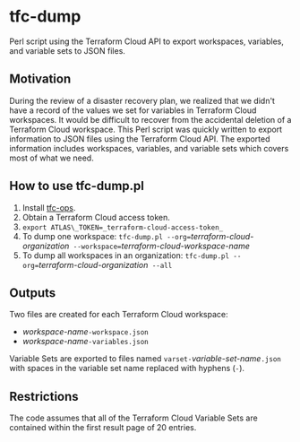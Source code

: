 # tfc-dump
Perl script using the Terraform Cloud API to export workspaces, variables, and variable sets to JSON files.

## Motivation
During the review of a disaster recovery plan, we realized that we didn't have a
record of the values we set for variables in Terraform Cloud workspaces.
It would be difficult to recover from the accidental deletion of a Terraform
Cloud workspace.
This Perl script was quickly written to export information to JSON files
using the Terraform Cloud API.
The exported information includes workspaces, variables, and variable sets
which covers most of what we need.

## How to use tfc-dump.pl
1. Install [tfc-ops](https://github.com/silinternational/tfc-ops).
2. Obtain a Terraform Cloud access token.
3. `export ATLAS\_TOKEN=_terraform-cloud-access-token_`
4. To dump one workspace:
`tfc-dump.pl --org=`_terraform-cloud-organization_` --workspace=`_terraform-cloud-workspace-name_
5. To dump all workspaces in an organization:
`tfc-dump.pl --org=`_terraform-cloud-organization_` --all`

## Outputs
Two files are created for each Terraform Cloud workspace:

- _workspace-name_`-workspace.json`
- _workspace-name_`-variables.json`

Variable Sets are exported to files named `varset-`_variable-set-name_`.json`
with spaces in the variable set name replaced with hyphens (`-`).

## Restrictions
The code assumes that all of the Terraform Cloud Variable Sets are contained
within the first result page of 20 entries.
